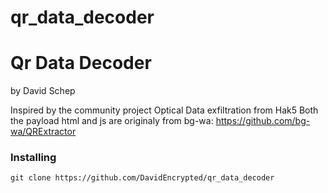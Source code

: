 # qr_data_decoder

# Qr Data Decoder
by David Schep

Inspired by the community project Optical Data exfiltration from Hak5
Both the payload html and js are originaly from bg-wa: https://github.com/bg-wa/QRExtractor

### Installing
```
git clone https://github.com/DavidEncrypted/qr_data_decoder
```
